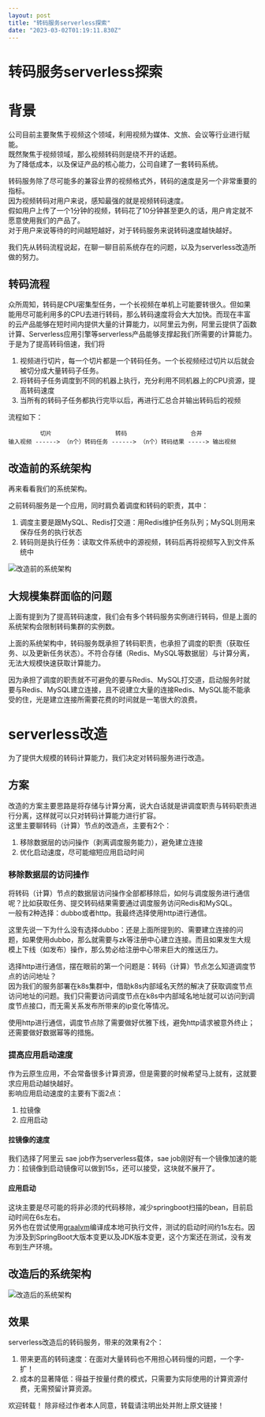 ```yaml
---
layout: post
title: "转码服务serverless探索"
date: "2023-03-02T01:19:11.830Z"
---
```

转码服务serverless探索
================

背景
==

公司目前主要聚焦于视频这个领域，利用视频为媒体、文旅、会议等行业进行赋能。  
既然聚焦于视频领域，那么视频转码则是绕不开的话题。  
为了降低成本，以及保证产品的核心能力，公司自建了一套转码系统。

转码服务除了尽可能多的兼容业界的视频格式外，转码的速度是另一个非常重要的指标。  
因为视频转码对用户来说，感知最强的就是视频转码速度。  
假如用户上传了一个1分钟的视频，转码花了10分钟甚至更久的话，用户肯定就不愿意使用我们的产品了。  
对于用户来说等待的时间越短越好，对于转码服务来说转码速度越快越好。

我们先从转码流程说起，在聊一聊目前系统存在的问题，以及为serverless改造所做的努力。

转码流程
----

众所周知，转码是CPU密集型任务，一个长视频在单机上可能要转很久。但如果能用尽可能利用多的CPU去进行转码，那么转码速度将会大大加快。而现在丰富的云产品能够在短时间内提供大量的计算能力，以阿里云为例，阿里云提供了函数计算、Serverless应用引擎等serverless产品能够支撑起我们所需要的计算能力。  
于是为了提高转码倍速，我们将

1.  视频进行切片，每一个切片都是一个转码任务。一个长视频经过切片以后就会被切分成大量转码子任务。
2.  将转码子任务调度到不同的机器上执行，充分利用不同机器上的CPU资源，提高转码速度
3.  当所有的转码子任务都执行完毕以后，再进行汇总合并输出转码后的视频

流程如下：

    
             切片                  转码                  合并
    输入视频 ------> （n个）转码任务 ------> （n个）转码结果 -----> 输出视频
    
    
    

改造前的系统架构
--------

再来看看我们的系统架构。

之前转码服务是一个应用，同时肩负着调度和转码的职责，其中：

1.  调度主要是跟MySQL、Redis打交道：用Redis维护任务队列；MySQL则用来保存任务的执行状态
2.  转码则是执行任务：读取文件系统中的源视频，转码后再将视频写入到文件系统中

![改造前的系统架构](https://img2023.cnblogs.com/blog/790853/202303/790853-20230301215109983-514360144.png)

大规模集群面临的问题
----------

上面有提到为了提高转码速度，我们会有多个转码服务实例进行转码，但是上面的系统架构会限制转码集群的实例数。

上面的系统架构中，转码服务既承担了转码职责，也承担了调度的职责（获取任务、以及更新任务状态）。不符合存储（Redis、MySQL等数据层）与计算分离，无法大规模快速获取计算能力。

因为承担了调度的职责就不可避免的要与Redis、MySQL打交道，启动服务时就要与Redis、MySQL建立连接，且不说建立大量的连接Redis、MySQL能不能承受的住，光是建立连接所需要花费的时间就是一笔很大的浪费。

serverless改造
============

为了提供大规模的转码计算能力，我们决定对转码服务进行改造。

方案
--

改造的方案主要思路是将存储与计算分离，说大白话就是讲调度职责与转码职责进行分离，这样就可以只对转码计算能力进行扩容。  
这里主要聊转码（计算）节点的改造点，主要有2个：

1.  移除数据层的访问操作（剥离调度服务能力），避免建立连接
2.  优化启动速度，尽可能缩短应用启动时间

### 移除数据层的访问操作

将转码（计算）节点的数据层访问操作全部都移除后，如何与调度服务进行通信呢？比如获取任务、提交转码结果需要通过调度服务访问Redis和MySQL。  
一般有2种选择：dubbo或者http。我最终选择使用http进行通信。

这里先说一下为什么没有选择dubbo：还是上面所提到的、需要建立连接的问题，如果使用dubbo，那么就需要与zk等注册中心建立连接。而且如果发生大规模上下线（如发布）操作，那么势必给注册中心带来巨大的推送压力。

选择http进行通信，摆在眼前的第一个问题是：转码（计算）节点怎么知道调度节点的访问地址？  
因为我们的服务部署在k8s集群中，借助k8s内部域名天然的解决了获取调度节点访问地址的问题。我们只需要访问调度节点在k8s中内部域名地址就可以访问到调度节点接口，而无需关系发布所带来的ip变化等情况。

使用http进行通信，调度节点除了需要做好优雅下线，避免http请求被意外终止；还需要做好数据幂等的措施。

### 提高应用启动速度

作为云原生应用，不会常备很多计算资源，但是需要的时候希望马上就有，这就要求应用启动越快越好。  
影响应用启动速度的主要有下面2点：

1.  拉镜像
2.  应用启动

#### 拉镜像的速度

我们选择了阿里云 sae job作为serverless载体，sae job刚好有一个镜像加速的能力：拉镜像到启动镜像可以做到15s，还可以接受，这块就不展开了。

#### 应用启动

这块主要是尽可能的将非必须的代码移除，减少springboot扫描的bean，目前启动时间在6s左右。  
另外也在尝试使用[graalvm](https://www.graalvm.org/)编译成本地可执行文件，测试的启动时间约1s左右。因为涉及到SpringBoot大版本变更以及JDK版本变更，这个方案还在测试，没有发布到生产环境。

改造后的系统架构
--------

![改造后的系统架构](https://img2023.cnblogs.com/blog/790853/202303/790853-20230301215109974-340807266.png)

效果
--

serverless改造后的转码服务，带来的效果有2个：

1.  带来更高的转码速度：在面对大量转码也不用担心转码慢的问题，一个字-扩！
2.  成本的显著降低：得益于按量付费的模式，只需要为实际使用的计算资源付费，无需预留计算资源。

欢迎转载！ 除非经过作者本人同意，转载请注明出处并附上原文链接！